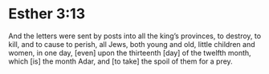 # Esther 3:13

And the letters were sent by posts into all the king’s provinces, to destroy, to kill, and to cause to perish, all Jews, both young and old, little children and women, in one day, [even] upon the thirteenth [day] of the twelfth month, which [is] the month Adar, and [to take] the spoil of them for a prey.